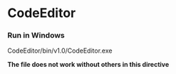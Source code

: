 # CodeEditor

### Run in Windows
CodeEditor/bin/v1.0/CodeEditor.exe

**The file does not work without others in this directive**
